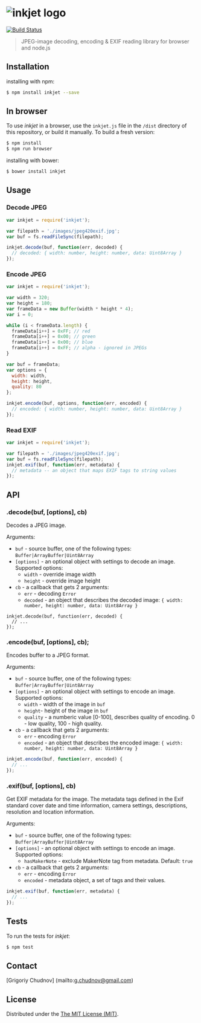 # ![inkjet logo](http://i.imgur.com/tOd3r4M.png)

[![Build Status](https://travis-ci.org/gchudnov/inkjet.svg)](https://travis-ci.org/gchudnov/inkjet)

> JPEG-image decoding, encoding & EXIF reading library for browser and node.js

## Installation

installing with npm:
```bash
$ npm install inkjet --save
```

## In browser

To use _inkjet_ in a browser, use the `inkjet.js` file in the `/dist` directory of this repository, or build it manually. To build a fresh version:

```bash
$ npm install
$ npm run browser
```

installing with bower:
```bash
$ bower install inkjet
```

## Usage

### Decode JPEG
```javascript
var inkjet = require('inkjet');

var filepath = './images/jpeg420exif.jpg';
var buf = fs.readFileSync(filepath);

inkjet.decode(buf, function(err, decoded) {
  // decoded: { width: number, height: number, data: Uint8Array }
});
```

### Encode JPEG
```javascript
var inkjet = require('inkjet');

var width = 320;
var height = 180;
var frameData = new Buffer(width * height * 4);
var i = 0;

while (i < frameData.length) {
  frameData[i++] = 0xFF; // red
  frameData[i++] = 0x00; // green
  frameData[i++] = 0x00; // blue
  frameData[i++] = 0xFF; // alpha - ignored in JPEGs
}

var buf = frameData;
var options = {
  width: width,
  height: height,
  quality: 80
};

inkjet.encode(buf, options, function(err, encoded) {
  // encoded: { width: number, height: number, data: Uint8Array }
});
```

### Read EXIF
```javascript
var inkjet = require('inkjet');

var filepath = './images/jpeg420exif.jpg';
var buf = fs.readFileSync(filepath);
inkjet.exif(buf, function(err, metadata) {
  // metadata -- an object that maps EXIF tags to string values
});
```

## API

### .decode(buf, [options], cb)
Decodes a JPEG image.

Arguments:
* `buf` - source buffer, one of the following types: `Buffer|ArrayBuffer|Uint8Array`
* `[options]` - an optional object with settings to decode an image. Supported options:
  * `width` - override image width
  * `height` - override image height
* `cb` - a callback that gets 2 arguments:
  * `err` - decoding `Error`
  * `decoded` - an object that describes the decoded image: `{ width: number, height: number, data: Uint8Array }`

```javsscript
inkjet.decode(buf, function(err, decoded) {
  // ...
});
```

### .encode(buf, [options], cb);
Encodes buffer to a JPEG format.

Arguments:
* `buf` - source buffer, one of the following types: `Buffer|ArrayBuffer|Uint8Array`
* `[options]` - an optional object with settings to encode an image. Supported options:
  * `width` - width of the image in `buf`
  * `height`- height of the image in `buf`
  * `quality` - a numberic value [0-100], describes quality of encoding. 0 - low quality, 100 - high quality.
* `cb` - a callback that gets 2 arguments:
  * `err` - encoding `Error`
  * `encoded` - an object that describes the encoded image: `{ width: number, height: number, data: Uint8Array }`

```javascript
inkjet.encode(buf, function(err, encoded) {
  // ...
});
```

### .exif(buf, [options], cb)
Get EXIF metadata for the image. The metadata tags defined in the Exif standard cover date and time information, camera settings, descriptions, resolution and  location information.

Arguments:
* `buf` - source buffer, one of the following types: `Buffer|ArrayBuffer|Uint8Array`
* `[options]` - an optional object with settings to encode an image. Supported options:
  * `hasMakerNote` - exclude MakerNote tag from metadata. Default: `true`
* `cb` - a callback that gets 2 arguments:
  * `err` - encoding `Error`
  * `encoded` - metadata object, a set of tags and their values.

```javascript
inkjet.exif(buf, function(err, metadata) {
  // ...
});
```

## Tests

To run the tests for _inkjet_:
```bash
$ npm test
```

## Contact

[Grigoriy Chudnov] (mailto:g.chudnov@gmail.com)


## License

Distributed under the [The MIT License (MIT)](https://github.com/gchudnov/inkjet/blob/master/LICENSE).
